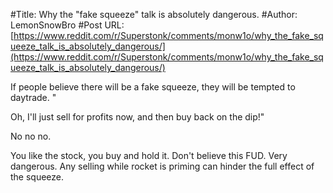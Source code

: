 #Title: Why the "fake squeeze" talk is absolutely dangerous.
#Author: LemonSnowBro
#Post URL: [https://www.reddit.com/r/Superstonk/comments/monw1o/why_the_fake_squeeze_talk_is_absolutely_dangerous/](https://www.reddit.com/r/Superstonk/comments/monw1o/why_the_fake_squeeze_talk_is_absolutely_dangerous/)


If people believe there will be a fake squeeze, they will be tempted to daytrade. "

Oh, I'll just sell for profits now, and then buy back on the dip!"

No no no.

You like the stock, you buy and hold it. Don't believe this FUD. Very dangerous. Any selling while rocket is priming can hinder the full effect of the squeeze.